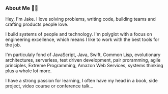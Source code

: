 ### About Me 👋🏻

<!--
**imjacobclark/imjacobclark** is a ✨ _special_ ✨ repository because its `README.md` (this file) appears on your GitHub profile.

Here are some ideas to get you started:

- 🔭 I’m currently working on ...
- 🌱 I’m currently learning ...
- 👯 I’m looking to collaborate on ...
- 🤔 I’m looking for help with ...
- 💬 Ask me about ...
- 📫 How to reach me: ...
- 😄 Pronouns: ...
- ⚡ Fun fact: ...
-->


Hey, I'm Jake. I love solving problems, writing code, building teams and crafting products people love.

I build systems of people and technology. I'm polyglot with a focus on engineering excellence, which means I like to work with the best tools for the job.

I'm particulaly fond of JavaScript, Java, Swift, Common Lisp, evolutionary architectures, serverless, test driven development, pair proramming, agile principles, Extreme Programming, Amazon Web Services, systems thinking plus a whole lot more.

I have a strong passion for learning, I often have my head in a book, side project, video course or conference talk...
